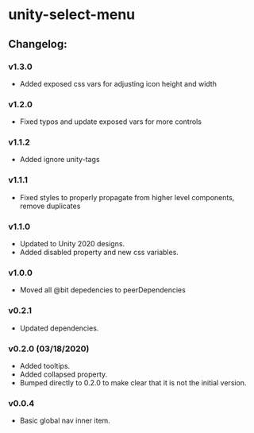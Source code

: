 # unity-select-menu

## Changelog:

### v1.3.0
- Added exposed css vars for adjusting icon height and width

### v1.2.0
- Fixed typos and update exposed vars for more controls

### v1.1.2
- Added ignore unity-tags

### v1.1.1
- Fixed styles to properly propagate from higher level components, remove duplicates

### v1.1.0
- Updated to Unity 2020 designs.
- Added disabled property and new css variables.

### v1.0.0
- Moved all @bit depedencies to peerDependencies

### v0.2.1
- Updated dependencies.

### v0.2.0 (03/18/2020)
- Added tooltips.
- Added collapsed property.
- Bumped directly to 0.2.0 to make clear that it is not the initial version.

### v0.0.4
- Basic global nav inner item.
